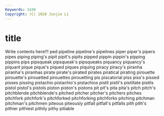 ```yaml
---
Keywords: 1436
Copyright: (C) 2020 Junjie Li
---
```


# title

Write contents here!!!
ped 
pipeline 
pipeline's 
pipelines 
piper 
piper's 
pipers 
pipes 
piping 
piping's
pipit 
pipit's 
pipits 
pipped 
pippin 
pippin's 
pipping 
pippins 
pips 
pipsqueak
pipsqueak's 
pipsqueaks 
piquancy 
piquancy's 
piquant 
pique 
pique's 
piqued 
piques 
piquing
piracy 
piracy's 
piranha 
piranha's 
piranhas 
pirate 
pirate's 
pirated 
pirates 
piratical
pirating 
pirouette 
pirouette's 
pirouetted 
pirouettes 
pirouetting 
pis 
piscatorial 
piss 
piss's
pissed 
pisses 
pissing 
pistachio 
pistachio's 
pistachios 
pistil 
pistil's 
pistillate 
pistils
pistol 
pistol's 
pistols 
piston 
piston's 
pistons 
pit 
pit's 
pita 
pita's
pitch 
pitch's 
pitchblende 
pitchblende's 
pitched 
pitcher 
pitcher's 
pitchers 
pitches 
pitchfork
pitchfork's 
pitchforked 
pitchforking 
pitchforks 
pitching 
pitchman 
pitchman's 
pitchmen 
piteous 
piteously
pitfall 
pitfall's 
pitfalls 
pith 
pith's 
pithier 
pithiest 
pithily 
pithy 
pitiable
